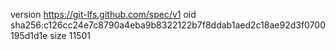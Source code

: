 version https://git-lfs.github.com/spec/v1
oid sha256:c126cc24e7c8790a4eba9b8322122b7f8ddab1aed2c18ae92d3f0700195d1d1e
size 11501
